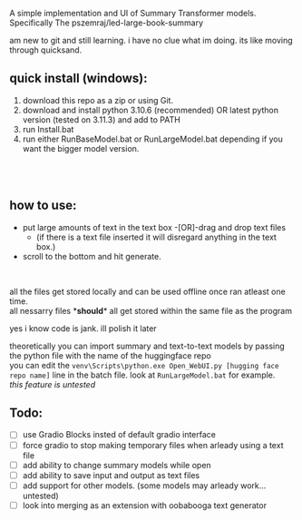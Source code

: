 A simple implementation and UI of Summary Transformer models. Specifically The pszemraj/led-large-book-summary

am new to git and still learning. i have no clue what im doing. its like moving through quicksand.

quick install (windows):<br />
----
1. download this repo as a zip or using Git.
2. download and install python 3.10.6 (recommended) OR latest python version (tested on 3.11.3) and add to PATH
3. run Install.bat
4. run either RunBaseModel.bat or RunLargeModel.bat depending if you want the bigger model version.

<br /><br />
how to use:
----
- put large amounts of text in the text box -[OR]-drag and drop text files 
    - (if there is a text file inserted it will disregard anything in the text box.)
- scroll to the bottom and hit generate.
<br />

all the files get stored locally and can be used offline once ran atleast one time.<br />
all nessarry files \*__should__\* all get stored within the same file as the program

yes i know code is jank. ill polish it later
<br />

theoretically you can import summary and text-to-text models by passing the python file with the name of the huggingface repo <br />
you can edit the `venv\Scripts\python.exe Open_WebUI.py [hugging face repo name]` line in the batch file. look at `RunLargeModel.bat` for example.<br />
*this feature is untested*


Todo:
----
- [ ] use Gradio Blocks insted of default gradio interface
- [ ] force gradio to stop making temporary files when arleady using a text file
- [ ] add ability to change summary models while open
- [ ] add ability to save input and output as text files
- [ ] add support for other models. (some models may arleady work... untested)
- [ ] look into merging as an extension with oobabooga text generator
